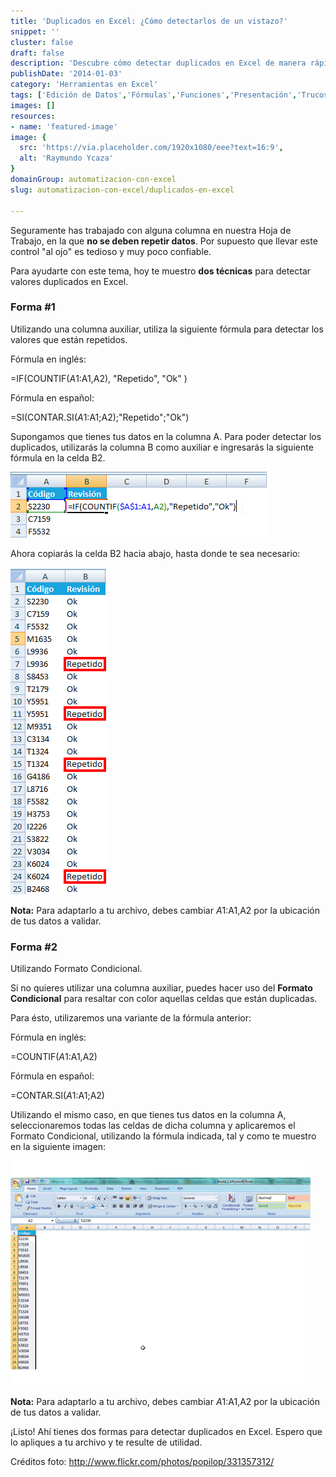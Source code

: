 ```yaml
---
title: 'Duplicados en Excel: ¿Cómo detectarlos de un vistazo?'
snippet: ''
cluster: false
draft: false 
description: 'Descubre cómo detectar duplicados en Excel de manera rápida y sencilla. Optimiza la gestión de tus datos con esta técnica.'
publishDate: '2014-01-03'
category: 'Herramientas en Excel'
tags: ['Edición de Datos','Fórmulas','Funciones','Presentación','Trucos de Excel','🤖 Automatización con Excel']
images: []
resources: 
- name: 'featured-image'
image: {
  src: 'https://via.placeholder.com/1920x1080/eee?text=16:9',
  alt: 'Raymundo Ycaza'
}
domainGroup: automatizacion-con-excel
slug: automatizacion-con-excel/duplicados-en-excel

---
```


Seguramente has trabajado con alguna columna en nuestra Hoja de Trabajo, en la que **no se deben repetir datos**. Por supuesto que llevar este control "al ojo" es tedioso y muy poco confiable.

Para ayudarte con este tema, hoy te muestro **dos técnicas** para detectar valores duplicados en Excel.

### Forma #1

Utilizando una columna auxiliar, utiliza la siguiente fórmula para detectar los valores que están repetidos.

Fórmula en inglés:

\=IF(COUNTIF($A$1:A1,A2), "Repetido", "Ok" )

Fórmula en español:

\=SI(CONTAR.SI($A$1:A1;A2);"Repetido";"Ok")

Supongamos que tienes tus datos en la columna A. Para poder detectar los duplicados, utilizarás la columna B como auxiliar e ingresarás la siguiente fórmula en la celda B2.

![Insertando fórmula para detectar duplicados](images/insertando-fomula-duplicados-0011.png "Insertando fórmula para detectar duplicados")

Ahora copiarás la celda B2 hacia abajo, hasta donde te sea necesario:

![La fórmula en acción](images/insertando-fomula-duplicados-011.png "La fórmula en acción")

**Nota:** Para adaptarlo a tu archivo, debes cambiar $A$1:A1,A2 por la ubicación de tus datos a validar.

### Forma #2

Utilizando Formato Condicional.

Si no quieres utilizar una columna auxiliar, puedes hacer uso del **Formato Condicional** para resaltar con color aquellas celdas que están duplicadas.

Para ésto, utilizaremos una variante de la fórmula anterior:

Fórmula en inglés:

\=COUNTIF($A$1:A1,A2)

Fórmula en español:

\=CONTAR.SI($A$1:A1;A2)

Utilizando el mismo caso, en que tienes tus datos en la columna A, seleccionaremos todas las celdas de dicha columna y aplicaremos el Formato Condicional, utilizando la fórmula indicada, tal y como te muestro en la siguiente imagen:

![Detectando duplicados con el Formato Condicional en Excel](images/detectar-duplicados-formato-condicional-001.gif "Detectando duplicados con el Formato Condicional en Excel")

**Nota:** Para adaptarlo a tu archivo, debes cambiar $A$1:A1,A2 por la ubicación de tus datos a validar.

¡Listo! Ahí tienes dos formas para detectar duplicados en Excel. Espero que lo apliques a tu archivo y te resulte de utilidad.

Créditos foto: http://www.flickr.com/photos/popilop/331357312/
